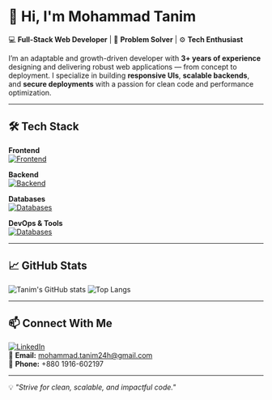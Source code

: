 # 👋 Hi, I'm Mohammad Tanim

💻 **Full-Stack Web Developer** | 🚀 **Problem Solver** | ⚙️ **Tech Enthusiast**  

I’m an adaptable and growth-driven developer with **3+ years of experience** designing and delivering robust web applications — from concept to deployment. I specialize in building **responsive UIs**, **scalable backends**, and **secure deployments** with a passion for clean code and performance optimization.  

---

## 🛠️ Tech Stack

**Frontend**  
[![Frontend](https://skillicons.dev/icons?i=js,ts,html,css,react,angular,nextjs,tailwind,bootstrap)](https://skillicons.dev)

**Backend**  
[![Backend](https://skillicons.dev/icons?i=nodejs,express,py,django)](https://skillicons.dev)

**Databases**  
[![Databases](https://skillicons.dev/icons?i=mongodb,mysql)](https://skillicons.dev)

**DevOps & Tools**  
[![Databases](https://skillicons.dev/icons?i=docker,git,githubactions,gitlab,azure)](https://skillicons.dev)

---

## 📈 GitHub Stats

![Tanim's GitHub stats](https://github-readme-stats.vercel.app/api?username=mohammadtanim24h&show_icons=true&theme=radical)
![Top Langs](https://github-readme-stats.vercel.app/api/top-langs/?username=mohammadtanim24h&layout=compact&theme=radical)

---

## 📫 Connect With Me

[![LinkedIn](https://img.shields.io/badge/-LinkedIn-0A66C2?style=flat&logo=linkedin&logoColor=white)](https://www.linkedin.com/in/mohammad-tanim)  
📧 **Email:** mohammad.tanim24h@gmail.com  
📱 **Phone:** +880 1916-602197  

---
💡 _"Strive for clean, scalable, and impactful code."_  
